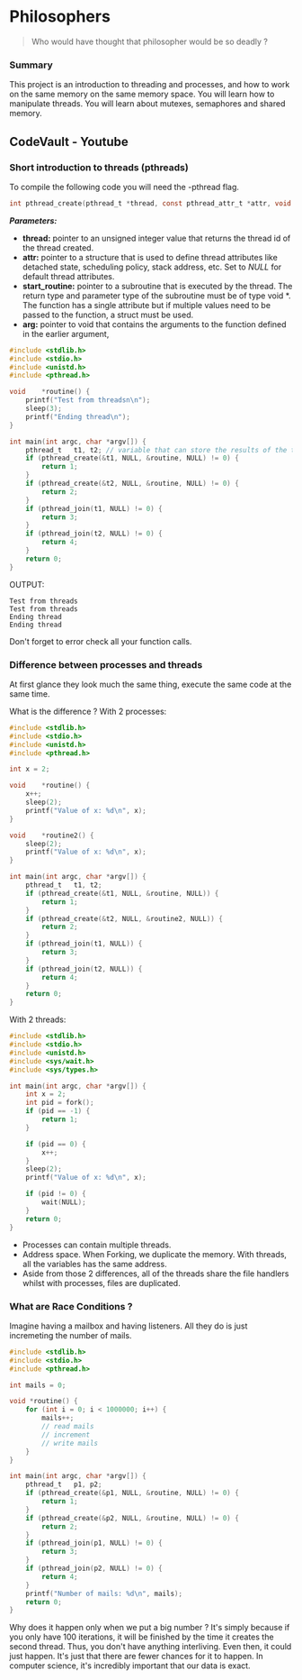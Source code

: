 # Philosophers

> Who would have thought that philosopher would be so deadly ?

### Summary

This project is an introduction to threading and processes, and how to work on the same memory
on the same memory space.
You will learn how to manipulate threads.
You will learn about mutexes, semaphores and shared memory.

## CodeVault - Youtube

### Short introduction to threads (pthreads)
To compile the following code you will need the -pthread flag.

```c
int	pthread_create(pthread_t *thread, const pthread_attr_t *attr, void *(*start_routine)(void *), void *arg);
```

***Parameters:***
- **thread:** pointer to an unsigned integer value that returns the thread id of the thread created.
- **attr:** pointer to a structure that is used to define thread attributes like detached state, scheduling policy, stack address, etc. Set to *NULL* for default thread attributes.
- **start_routine:** pointer to a subroutine that is executed by the thread. The return type and parameter type of the subroutine must be of type void *. The function has a single attribute but if multiple values need to be passed to the function, a struct must be used.
- **arg:** pointer to void that contains the arguments to the function defined in the earlier argument,

```c
#include <stdlib.h>
#include <stdio.h>
#include <unistd.h>
#include <pthread.h>

void	*routine() {
	printf("Test from threadsn\n");
	sleep(3);
	printf("Ending thread\n");
}

int	main(int argc, char *argv[]) {
	pthread_t	t1, t2; // variable that can store the results of the thread
	if (pthread_create(&t1, NULL, &routine, NULL) != 0) {
		return 1;
	}
	if (pthread_create(&t2, NULL, &routine, NULL) != 0) {
		return 2;
	}
	if (pthread_join(t1, NULL) != 0) {
		return 3;
	}
	if (pthread_join(t2, NULL) != 0) {
		return 4;
	}
	return 0;
}
```

OUTPUT:
```shell
Test from threads
Test from threads
Ending thread
Ending thread
```

Don't forget to error check all your function calls.

### Difference between processes and threads

At first glance they look much the same thing, execute the same code at the same time.

What is the difference ?
With 2 processes:
```c
#include <stdlib.h>
#include <stdio.h>
#include <unistd.h>
#include <pthread.h>

int	x = 2;

void	*routine() {
	x++;
	sleep(2);
	printf("Value of x: %d\n", x);
}

void	*routine2() {
	sleep(2);
	printf("Value of x: %d\n", x);
}

int	main(int argc, char *argv[]) {
	pthread_t	t1, t2;
	if (pthread_create(&t1, NULL, &routine, NULL)) {
		return 1;
	}
	if (pthread_create(&t2, NULL, &routine2, NULL)) {
		return 2;
	}
	if (pthread_join(t1, NULL)) {
		return 3;
	}
	if (pthread_join(t2, NULL)) {
		return 4;
	}
	return 0;
}
```

With 2 threads:
```c
#include <stdlib.h>
#include <stdio.h>
#include <unistd.h>
#include <sys/wait.h>
#include <sys/types.h>

int	main(int argc, char *argv[]) {
	int x = 2;
	int	pid = fork();
	if (pid == -1) {
		return 1;
	}

	if (pid == 0) {
		x++;
	}
	sleep(2);
	printf("Value of x: %d\n", x);

	if (pid != 0) {
		wait(NULL);
	}
	return 0;
}
```

- Processes can contain multiple threads.
- Address space. When Forking, we duplicate the memory. With threads, all the variables has the same address.
- Aside from those 2 differences, all of the threads share the file handlers whilst with processes, files are duplicated.

### What are Race Conditions ?

Imagine having a mailbox and having listeners. All they do is just incremeting the number of mails.

```c
#include <stdlib.h>
#include <stdio.h>
#include <pthread.h>

int	mails = 0;

void *routine() {
	for (int i = 0; i < 1000000; i++) {
		mails++;
		// read mails
		// increment
		// write mails
	}
}

int	main(int argc, char *argv[]) {
	pthread_t	p1, p2;
	if (pthread_create(&p1, NULL, &routine, NULL) != 0) {
		return 1;
	}
	if (pthread_create(&p2, NULL, &routine, NULL) != 0) {
		return 2;
	}
	if (pthread_join(p1, NULL) != 0) {
		return 3;
	}
	if (pthread_join(p2, NULL) != 0) {
		return 4;
	}
	printf("Number of mails: %d\n", mails);
	return 0;
}
```

Why does it happen only when we put a big number ?
It's simply because if you only have 100 iterations, it will be finished by the time it creates the second thread. Thus, you don't have anything interliving.
Even then, it could just happen. It's just that there are fewer chances for it to happen. In computer science, it's incredibly important that our data is exact.